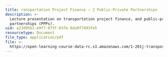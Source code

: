 ```yaml
---
title: ransportation Project Finance — 2 Public-Private Partnerships
description: >-
  Lecture presentation on transportation project finance, and public-private
  partnerships (PPPs).
uid: a23d95b1-e9f7-973f-03fe-6da9f7493fe5
resourcetype: Document
file_type: application/pdf
file: >-
  https://open-learning-course-data-rc.s3.amazonaws.com/1-201j-transportation-systems-analysis-demand-and-economics-fall-2008/a23d95b1e9f7973f03fe6da9f7493fe5_MIT1_201JF08_lec20.pdf
---
```


